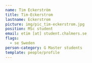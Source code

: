 ```yaml
---
name: Tim Eckerström
title: Tim-Eckerstrom
lastname: Eckerstrom
picture: img/pic_tim-eckerstrom.jpg
position: MSc student
email: etim [at] student.chalmers.se
flags:
  - se Sweden
person-category: G Master students
template: people/profile
---
```

